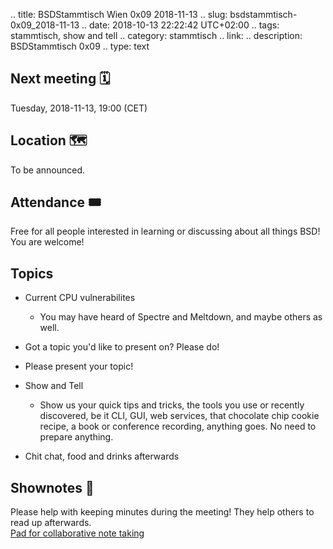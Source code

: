 .. title: BSDStammtisch Wien 0x09 2018-11-13
.. slug: bsdstammtisch-0x09_2018-11-13
.. date: 2018-10-13 22:22:42 UTC+02:00
.. tags: stammtisch, show and tell
.. category: stammtisch
.. link: 
.. description: BSDStammtisch 0x09
.. type: text


## Next meeting 🗓
Tuesday, 2018-11-13, 19:00 (CET)

## Location 🗺
To be announced.

## Attendance 🎟
Free for all people interested in learning or discussing about all things BSD! You are welcome!


## Topics
- Current CPU vulnerabilites
    - You may have heard of Spectre and Meltdown, and maybe others as well.
- Got a topic you'd like to present on? Please do!

- Please present your topic!
- Show and Tell
	- Show us your quick tips and tricks, the tools you use or recently discovered, be it CLI, GUI, web services, that chocolate chip cookie recipe, a book or conference recording, anything goes. No need to prepare anything.
- Chit chat, food and drinks afterwards


## Shownotes 📝
Please help with keeping minutes during the meeting! They help others to read up afterwards.  
[Pad for collaborative note taking](https://pads.c3w.at/code/#/2/code/edit/0JZstBwYHXbPnMGRW8xGRMmI/)
